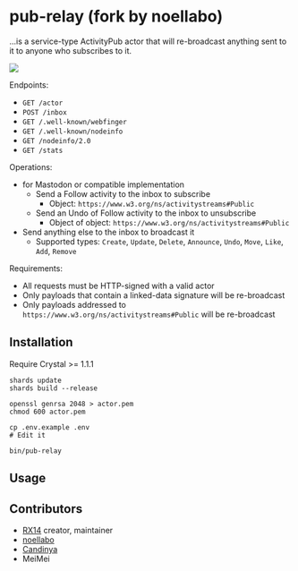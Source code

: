 pub-relay (fork by noellabo)
=========

...is a service-type ActivityPub actor that will re-broadcast anything sent to it to anyone who subscribes to it.

![](https://i.imgur.com/5q8db54.jpg)

Endpoints:

- `GET /actor`
- `POST /inbox`
- `GET /.well-known/webfinger`
- `GET /.well-known/nodeinfo`
- `GET /nodeinfo/2.0`
- `GET /stats`

Operations:

- for Mastodon or compatible implementation
    - Send a Follow activity to the inbox to subscribe
        - Object: `https://www.w3.org/ns/activitystreams#Public`
    - Send an Undo of Follow activity to the inbox to unsubscribe
        - Object of object: `https://www.w3.org/ns/activitystreams#Public`
- Send anything else to the inbox to broadcast it
    - Supported types: `Create`, `Update`, `Delete`, `Announce`, `Undo`, `Move`, `Like`, `Add`, `Remove`

Requirements:

- All requests must be HTTP-signed with a valid actor
- Only payloads that contain a linked-data signature will be re-broadcast
- Only payloads addressed to `https://www.w3.org/ns/activitystreams#Public` will be re-broadcast

## Installation

Require Crystal >= 1.1.1

```
shards update
shards build --release

openssl genrsa 2048 > actor.pem
chmod 600 actor.pem

cp .env.example .env
# Edit it

bin/pub-relay
```

## Usage

## Contributors

- [RX14](https://source.joinmastodon.org/RX14) creator, maintainer
- [noellabo](https://github.com/noellabo)
- [Candinya](https://candinya.com)
- MeiMei
